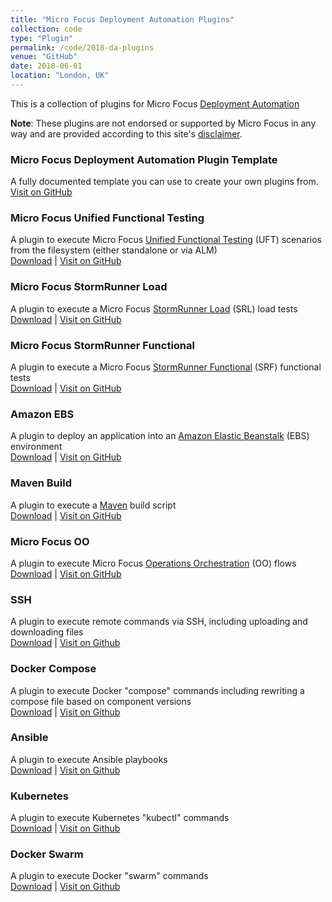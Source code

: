 ```yaml
---
title: "Micro Focus Deployment Automation Plugins"
collection: code
type: "Plugin"
permalink: /code/2018-da-plugins
venue: "GitHub"
date: 2018-06-01
location: "London, UK"
---
```


This is a collection of plugins for Micro Focus [Deployment Automation](https://www.microfocus.com/products/deployment-automation/)

**Note**: These plugins are not endorsed or supported by Micro Focus in any way and are provided according to this site's 
<a href="https://termsfeed.com/disclaimer/50dc0c008a7c5d501cbcc4f3eed0f03d">disclaimer</a>.

### Micro Focus Deployment Automation Plugin Template
A fully documented template you can use to create your own plugins from.<br/>
[Visit on GitHub](https://github.com/sda-community-plugins/plugin-template)

### Micro Focus Unified Functional Testing
A plugin to execute Micro Focus [Unified Functional Testing](https://software.microfocus.com/en-us/products/unified-functional-automated-testing/overview) (UFT) scenarios from the filesystem (either standalone or via ALM)<br/>
[Download](https://github.com/sda-community-plugins/MicroFocus-UFT/raw/master/release/MicroFocus-UFT_6.2_1_SNAPSHOT.zip) | [Visit on GitHub](https://github.com/sda-community-plugins/MicroFocus-UFT)

### Micro Focus StormRunner Load
A plugin to execute a Micro Focus [StormRunner Load](https://software.microfocus.com/en-us/products/stormrunner-load-agile-cloud-testing/overview) (SRL) load tests<br/>
[Download](https://github.com/sda-community-plugins/MicroFocus-SRL/raw/master/release/MicroFocus-SRL_6.2_1_SNAPSHOT.zip) | [Visit on GitHub](https://github.com/sda-community-plugins/MicroFocus-SRL)

### Micro Focus StormRunner Functional
A plugin to execute a Micro Focus [StormRunner Functional](https://www.microfocus.com/en-us/products/functional-testing-as-a-service/overview) (SRF) functional tests<br/>
[Download](https://github.com/sda-community-plugins/MicroFocus-SRF/raw/master/release/MicroFocus-SRF_6.2_1_SNAPSHOT.zip) | [Visit on GitHub](https://github.com/sda-community-plugins/MicroFocus-SRF)

### Amazon EBS
A plugin to deploy an application into an [Amazon Elastic Beanstalk](https://aws.amazon.com/elasticbeanstalk/) (EBS) environment<br/>
[Download](https://github.com/sda-community-plugins/AmazonEBS/raw/master/release/AmazonEBS_6.2_3_dev.zip) | [Visit on GitHub](https://github.com/sda-community-plugins/AmazonEBS)

### Maven Build
A plugin to execute a [Maven](https://maven.apache.org/) build script<br/>
[Download](https://github.com/sda-community-plugins/MavenBuild/raw/master/release/MavenBuild_6.2_1_dev.zip) | [Visit on GitHub](https://github.com/sda-community-plugins/MavenBuild)

### Micro Focus OO
A plugin to execute Micro Focus [Operations Orchestration](https://software.microfocus.com/en-us/products/operations-orchestration-it-process-automation/overview) (OO) flows<br/>
[Download]() | [Visit on GitHub](https://github.com/sda-community-plugins/MicroFocus-OO)

### SSH
A plugin to execute remote commands via SSH, including uploading and downloading files<br/>
[Download](https://github.com/sda-community-plugins/SSH/raw/master/release/SSH_6.1.4_1_dev.zip) | [Visit on Github](https://github.com/sda-community-plugins/SSH)

### Docker Compose
A plugin to execute Docker "compose" commands including rewriting a compose file based on component versions<br/>
[Download](https://github.com/sda-community-plugins/DockerCompose/raw/master/release/DockerCompose_6.1.3_5_dev.zip) | [Visit on Github](https://github.com/sda-community-plugins/DockerCompose)

### Ansible
A plugin to execute Ansible playbooks<br/>
[Download](https://github.com/sda-community-plugins/Ansible/blob/master/release/Ansible_6.1.2_1_dev.zip) | [Visit on Github](https://github.com/sda-community-plugins/Ansible)

### Kubernetes
A plugin to execute Kubernetes "kubectl" commands<br/>
[Download](https://github.com/sda-community-plugins/Kubernetes/raw/master/release/Kubernetes_6.1.2_1_dev.zip) | [Visit on Github](https://github.com/sda-community-plugins/Kubernetes)

### Docker Swarm
A plugin to execute Docker "swarm" commands<br/>
[Download](https://github.com/sda-community-plugins/DockerSwarm/raw/master/release/DockerSwarm_6.1.3_1_dev.zip) | [Visit on Github](https://github.com/sda-community-plugins/DockerSwarm)
